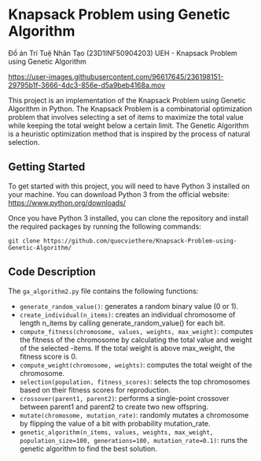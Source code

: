 # Knapsack Problem using Genetic Algorithm
Đồ án Trí Tuệ Nhân Tạo (23D1INF50904203) UEH - Knapsack Problem using Genetic Algorithm

https://user-images.githubusercontent.com/96617645/236198151-29795b1f-3666-4dc3-856e-d5a9beb4168a.mov

This project is an implementation of the Knapsack Problem using Genetic Algorithm in Python. The Knapsack Problem is a combinatorial optimization problem that involves selecting a set of items to maximize the total value while keeping the total weight below a certain limit. The Genetic Algorithm is a heuristic optimization method that is inspired by the process of natural selection.

## Getting Started
To get started with this project, you will need to have Python 3 installed on your machine. You can download Python 3 from the official website: https://www.python.org/downloads/

Once you have Python 3 installed, you can clone the repository and install the required packages by running the following commands:

`git clone https://github.com/quocviethere/Knapsack-Problem-using-Genetic-Algorithm/`

## Code Description
The `ga_algorithm2.py` file contains the following functions:

- `generate_random_value()`: generates a random binary value (0 or 1).
- `create_individual(n_items)`: creates an individual chromosome of length n_items by calling generate_random_value() for each bit.
- `compute_fitness(chromosome, values, weights, max_weight)`: computes the fitness of the chromosome by calculating the total value and weight of the selected -items. If the total weight is above max_weight, the fitness score is 0.
- `compute_weight(chromosome, weights)`: computes the total weight of the chromosome.
- `selection(population, fitness_scores)`: selects the top chromosomes based on their fitness scores for reproduction.
- `crossover(parent1, parent2)`: performs a single-point crossover between parent1 and parent2 to create two new offspring.
- `mutate(chromosome, mutation_rate)`: randomly mutates a chromosome by flipping the value of a bit with probability mutation_rate.
- `genetic_algorithm(n_items, values, weights, max_weight, population_size=100, generations=100, mutation_rate=0.1)`: runs the genetic algorithm to find the best solution.






